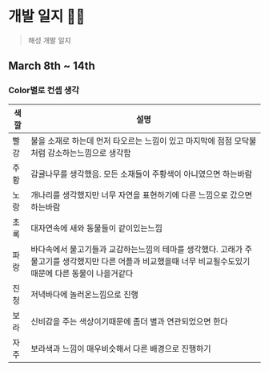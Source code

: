 # 개발 일지 🐱‍👓

> 해성 개발 일지 

## March 8th ~ 14th

### Color별로 컨셉 생각

| 색깔 | 설명                                                         |
| ---- | ------------------------------------------------------------ |
| 빨강 | 불을 소재로 하는데 먼저 타오르는 느낌이 있고 마지막에 점점 모닥불처럼 감소하는느낌으로 생각함 |
| 주황 | 감귤나무를 생각했음. 모든 소재들이 주황색이 아니였으면 하는바람 |
| 노랑 | 개나리를 생각했지만 너무 자연을 표현하기에 다른 느낌으로 갔으면 하는바람 |
| 초록 | 대자연속에 새와 동물들이 같이있는느낌                        |
| 파랑 | 바다속에서 물고기들과 교감하는느낌의 테마를 생각했다. 고래가 주 물고기를 생각했지만 다른 어플과 비교했을때 너무 비교될수도있기때문에 다른 동물이 나을거같다 |
| 진청 | 저녁바다에 놀러온느낌으로 진행                               |
| 보라 | 신비감을 주는 색상이기때문에 좀더 별과 연관되었으면 한다     |
| 자주 | 보라색과 느낌이 매우비슷해서 다른 배경으로 진행하기          |

